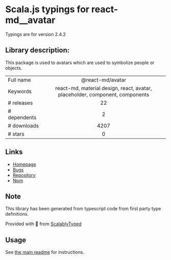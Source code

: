 
# Scala.js typings for react-md__avatar

Typings are for version 2.4.2

## Library description:
This package is used to avatars which are used to symbolize people or objects.

|                    |                 |
| ------------------ | :-------------: |
| Full name          | @react-md/avatar |
| Keywords           | react-md, material design, react, avatar, placeholder, component, components |
| # releases         | 22 |
| # dependents       | 2 |
| # downloads        | 4207 |
| # stars            | 0 |

## Links
- [Homepage](https://react-md.dev/packages/avatar/demos)
- [Bugs](https://github.com/mlaursen/react-md/issues)
- [Repository](https://github.com/mlaursen/react-md)
- [Npm](https://www.npmjs.com/package/%40react-md%2Favatar)
    


## Note
This library has been generated from typescript code from first party type definitions.

Provided with :purple_heart: from [ScalablyTyped](https://github.com/oyvindberg/ScalablyTyped)

## Usage
See [the main readme](../../readme.md) for instructions.


